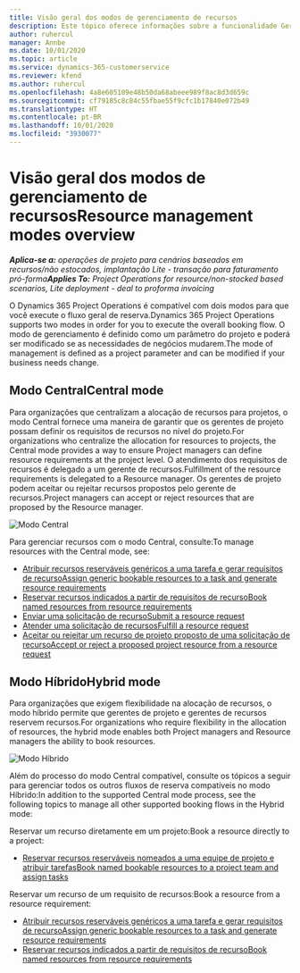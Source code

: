 ```yaml
---
title: Visão geral dos modos de gerenciamento de recursos
description: Este tópico oferece informações sobre a funcionalidade Gerenciamento de recursos no Dynamics 365 Project Operations.
author: ruhercul
manager: Annbe
ms.date: 10/01/2020
ms.topic: article
ms.service: dynamics-365-customerservice
ms.reviewer: kfend
ms.author: ruhercul
ms.openlocfilehash: 4a8e605109e48b50da68abeee989f8ac8d3d659c
ms.sourcegitcommit: cf79185c8c84c55fbae55f9cfc1b17840e072b49
ms.translationtype: HT
ms.contentlocale: pt-BR
ms.lasthandoff: 10/01/2020
ms.locfileid: "3930077"
---
```

# <a name="resource-management-modes-overview"></a><span data-ttu-id="3d001-103">Visão geral dos modos de gerenciamento de recursos</span><span class="sxs-lookup"><span data-stu-id="3d001-103">Resource management modes overview</span></span>

<span data-ttu-id="3d001-104">_**Aplica-se a:** operações de projeto para cenários baseados em recursos/não estocados, implantação Lite - transação para faturamento pró-forma_</span><span class="sxs-lookup"><span data-stu-id="3d001-104">_**Applies To:** Project Operations for resource/non-stocked based scenarios, Lite deployment - deal to proforma invoicing_</span></span>


<span data-ttu-id="3d001-105">O Dynamics 365 Project Operations é compatível com dois modos para que você execute o fluxo geral de reserva.</span><span class="sxs-lookup"><span data-stu-id="3d001-105">Dynamics 365 Project Operations supports two modes in order for you to execute the overall booking flow.</span></span> <span data-ttu-id="3d001-106">O modo de gerenciamento é definido como um parâmetro do projeto e poderá ser modificado se as necessidades de negócios mudarem.</span><span class="sxs-lookup"><span data-stu-id="3d001-106">The mode of management is defined as a project parameter and can be modified if your business needs change.</span></span>    

## <a name="central-mode"></a><span data-ttu-id="3d001-107">Modo Central</span><span class="sxs-lookup"><span data-stu-id="3d001-107">Central mode</span></span>
<span data-ttu-id="3d001-108">Para organizações que centralizam a alocação de recursos para projetos, o modo Central fornece uma maneira de garantir que os gerentes de projeto possam definir os requisitos de recursos no nível do projeto.</span><span class="sxs-lookup"><span data-stu-id="3d001-108">For organizations who centralize the allocation for resources to projects, the Central mode provides a way to ensure Project managers can define resource requirements at the project level.</span></span> <span data-ttu-id="3d001-109">O atendimento dos requisitos de recursos é delegado a um gerente de recursos.</span><span class="sxs-lookup"><span data-stu-id="3d001-109">Fulfillment of the resource requirements is delegated to a Resource manager.</span></span> <span data-ttu-id="3d001-110">Os gerentes de projeto podem aceitar ou rejeitar recursos propostos pelo gerente de recursos.</span><span class="sxs-lookup"><span data-stu-id="3d001-110">Project managers can accept or reject resources that are proposed by the Resource manager.</span></span>

![Modo Central](./media/resource-management-central.png)

<span data-ttu-id="3d001-112">Para gerenciar recursos com o modo Central, consulte:</span><span class="sxs-lookup"><span data-stu-id="3d001-112">To manage resources with the Central mode, see:</span></span>

- [<span data-ttu-id="3d001-113">Atribuir recursos reserváveis genéricos a uma tarefa e gerar requisitos de recurso</span><span class="sxs-lookup"><span data-stu-id="3d001-113">Assign generic bookable resources to a task and generate resource requirements</span></span>](https://docs.microsoft.com/dynamics365/project-service/assign-generic-bookable-resource)
- [<span data-ttu-id="3d001-114">Reservar recursos indicados a partir de requisitos de recurso</span><span class="sxs-lookup"><span data-stu-id="3d001-114">Book named resources from resource requirements</span></span>](https://docs.microsoft.com/dynamics365/project-service/book-named-resource)
- [<span data-ttu-id="3d001-115">Enviar uma solicitação de recurso</span><span class="sxs-lookup"><span data-stu-id="3d001-115">Submit a resource request</span></span>](https://docs.microsoft.com/dynamics365/project-service/submit-resource-request)
- [<span data-ttu-id="3d001-116">Atender uma solicitação de recursos</span><span class="sxs-lookup"><span data-stu-id="3d001-116">Fulfill a resource request</span></span>](https://docs.microsoft.com/dynamics365/project-service/resource-management-fulfill-requests)
- [<span data-ttu-id="3d001-117">Aceitar ou rejeitar um recurso de projeto proposto de uma solicitação de recurso</span><span class="sxs-lookup"><span data-stu-id="3d001-117">Accept or reject a proposed project resource from a resource request</span></span>](https://docs.microsoft.com/dynamics365/project-service/accept-reject-proposed-resource)

## <a name="hybrid-mode"></a><span data-ttu-id="3d001-118">Modo Híbrido</span><span class="sxs-lookup"><span data-stu-id="3d001-118">Hybrid mode</span></span>
<span data-ttu-id="3d001-119">Para organizações que exigem flexibilidade na alocação de recursos, o modo híbrido permite que gerentes de projeto e gerentes de recursos reservem recursos.</span><span class="sxs-lookup"><span data-stu-id="3d001-119">For organizations who require flexibility in the allocation of resources, the hybrid mode enables both Project managers and Resource managers the ability to book resources.</span></span>

![Modo Híbrido](./media/resource-management-hybrid.png)

<span data-ttu-id="3d001-121">Além do processo do modo Central compatível, consulte os tópicos a seguir para gerenciar todos os outros fluxos de reserva compatíveis no modo Híbrido:</span><span class="sxs-lookup"><span data-stu-id="3d001-121">In addition to the supported Central mode process, see the following topics to manage all other supported booking flows in the Hybrid mode:</span></span>

<span data-ttu-id="3d001-122">Reservar um recurso diretamente em um projeto:</span><span class="sxs-lookup"><span data-stu-id="3d001-122">Book a resource directly to a project:</span></span>
- [<span data-ttu-id="3d001-123">Reservar recursos reserváveis nomeados a uma equipe de projeto e atribuir tarefas</span><span class="sxs-lookup"><span data-stu-id="3d001-123">Book named bookable resources to a project team and assign tasks</span></span>](https://docs.microsoft.com/dynamics365/project-service/assign-named-bookable-resource)

<span data-ttu-id="3d001-124">Reservar um recurso de um requisito de recursos:</span><span class="sxs-lookup"><span data-stu-id="3d001-124">Book a resource from a resource requirement:</span></span>
- [<span data-ttu-id="3d001-125">Atribuir recursos reserváveis genéricos a uma tarefa e gerar requisitos de recurso</span><span class="sxs-lookup"><span data-stu-id="3d001-125">Assign generic bookable resources to a task and generate resource requirements</span></span>](https://docs.microsoft.com/dynamics365/project-service/assign-generic-bookable-resource)
- [<span data-ttu-id="3d001-126">Reservar recursos indicados a partir de requisitos de recurso</span><span class="sxs-lookup"><span data-stu-id="3d001-126">Book named resources from resource requirements</span></span>](https://docs.microsoft.com/dynamics365/project-service/book-named-resource)

